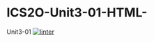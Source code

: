 # ICS2O-Unit3-01-HTML-
Unit3-01
[![linter](https://github.com/Seti-Ngabo45/IC2O-Unit3-01-HTML-/workflows/linter/badge.svg)](https://github.com/marketplace/actions/super-linter)
